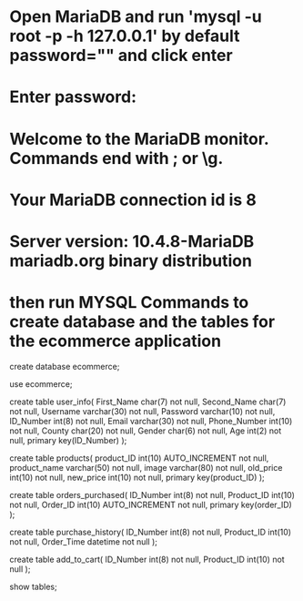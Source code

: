 # Open MariaDB and run 'mysql -u root -p -h 127.0.0.1' by default password="" and click enter

# Enter password:

# Welcome to the MariaDB monitor. Commands end with ; or \g.

# Your MariaDB connection id is 8

# Server version: 10.4.8-MariaDB mariadb.org binary distribution

# then run MYSQL Commands to create database and the tables for the ecommerce application

create database ecommerce;

use ecommerce;

create table user_info(
First_Name char(7) not null,
Second_Name char(7) not null,
Username varchar(30) not null,
Password varchar(10) not null,
ID_Number int(8) not null,
Email varchar(30) not null,
Phone_Number int(10) not null,
County char(20) not null,
Gender char(6) not null,
Age int(2) not null,
primary key(ID_Number)
);

create table products(
product_ID int(10) AUTO_INCREMENT not null,
product_name varchar(50) not null,
image varchar(80) not null,
old_price int(10) not null,
new_price int(10) not null,
primary key(product_ID)
);

create table orders_purchased(
ID_Number int(8) not null,
Product_ID int(10) not null,
Order_ID int(10) AUTO_INCREMENT not null,
primary key(order_ID)
);

create table purchase_history(
ID_Number int(8) not null,
Product_ID int(10) not null,
Order_Time datetime not null
);

create table add_to_cart(
ID_Number int(8) not null,
Product_ID int(10) not null
);

show tables;
